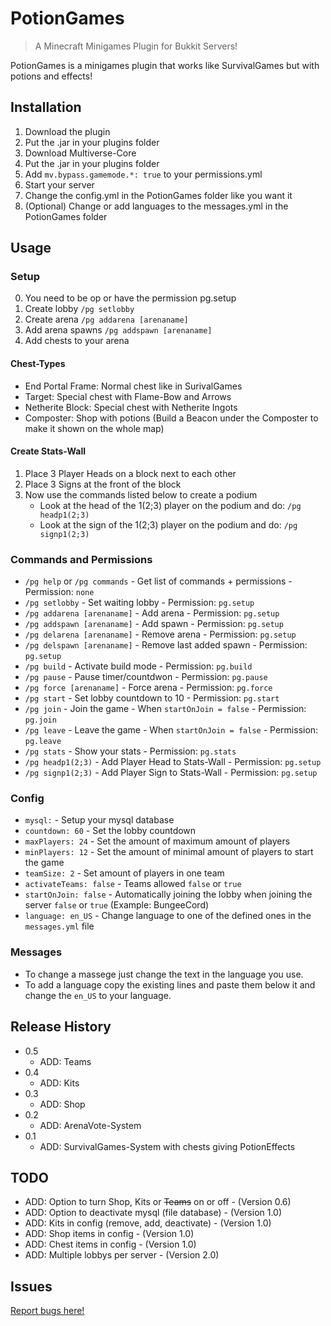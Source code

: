 # PotionGames

> A Minecraft Minigames Plugin for Bukkit Servers!

PotionGames is a minigames plugin that works like SurvivalGames but with potions and effects!

## Installation

1. Download the plugin
2. Put the .jar in your plugins folder
3. Download Multiverse-Core
4. Put the .jar in your plugins folder
5. Add `mv.bypass.gamemode.*: true` to your permissions.yml
5. Start your server
6. Change the config.yml in the PotionGames folder like you want it
7. (Optional) Change or add languages to the messages.yml in the PotionGames folder

## Usage

### Setup

0. You need to be op or have the permission pg.setup
1. Create lobby `/pg setlobby`
2. Create arena `/pg addarena [arenaname]`
3. Add arena spawns `/pg addspawn [arenaname]`
4. Add chests to your arena

#### Chest-Types

* End Portal Frame: Normal chest like in SurivalGames
* Target: Special chest with Flame-Bow and Arrows
* Netherite Block: Special chest with Netherite Ingots
* Composter: Shop with potions (Build a Beacon under the Composter to make it shown on the whole map)
    
#### Create Stats-Wall

1. Place 3 Player Heads on a block next to each other
2. Place 3 Signs at the front of the block
3. Now use the commands listed below to create a podium
    * Look at the head of the 1(2;3) player on the podium and do: `/pg headp1(2;3)`
    * Look at the sign of the 1(2;3) player on the podium and do: `/pg signp1(2;3)`
    
### Commands and Permissions

* `/pg help` or `/pg commands` - Get list of commands + permissions - Permission: `none`
* `/pg setlobby` - Set waiting lobby - Permission: `pg.setup`
* `/pg addarena [arenaname]` - Add arena - Permission: `pg.setup`
* `/pg addspawn [arenaname]` - Add spawn - Permission: `pg.setup`
* `/pg delarena [arenaname]` - Remove arena - Permission: `pg.setup`
* `/pg delspawn [arenaname]` - Remove last added spawn - Permission: `pg.setup`
* `/pg build` - Activate build mode - Permission: `pg.build`
* `/pg pause` - Pause timer/countdwon - Permission: `pg.pause`
* `/pg force [arenaname]` - Force arena - Permission: `pg.force`
* `/pg start` - Set lobby countdown to 10 - Permission: `pg.start`
* `/pg join` - Join the game - When `startOnJoin = false` - Permission: `pg.join` 
* `/pg leave` - Leave the game - When `startOnJoin = false` - Permission: `pg.leave` 
* `/pg stats` - Show your stats - Permission: `pg.stats`
* `/pg headp1(2;3)` - Add Player Head to Stats-Wall - Permission: `pg.setup`
* `/pg signp1(2;3)` - Add Player Sign to Stats-Wall - Permission: `pg.setup`

### Config

* `mysql:` - Setup your mysql database
* `countdown: 60` - Set the lobby countdown
* `maxPlayers: 24` - Set the amount of maximum amount of players
* `minPlayers: 12` - Set the amount of minimal amount of players to start the game
* `teamSize: 2` - Set amount of players in one team
* `activateTeams: false` - Teams allowed `false` or `true`
* `startOnJoin: false` - Automatically joining the lobby when joining the server `false` or `true` (Example: BungeeCord)
* `language: en_US` - Change language to one of the defined ones in the `messages.yml` file

### Messages

* To change a massege just change the text in the language you use.
* To add a language copy the existing lines and paste them below it and change the `en_US` to your language.

## Release History

* 0.5
    * ADD: Teams
* 0.4
    * ADD: Kits
* 0.3
    * ADD: Shop
* 0.2
    * ADD: ArenaVote-System
* 0.1
    * ADD: SurvivalGames-System with chests giving PotionEffects

## TODO

* ADD: Option to turn Shop, Kits or ~~Teams~~ on or off - (Version 0.6)
* ADD: Option to deactivate mysql (file database) - (Version 1.0)
* ADD: Kits in config (remove, add, deactivate) - (Version 1.0)
* ADD: Shop items in config - (Version 1.0)
* ADD: Chest items in config - (Version 1.0)
* ADD: Multiple lobbys per server - (Version 2.0)


## Issues

[Report bugs here!](https://github.com/andersspielen/PotionGamesIssues/issues)
